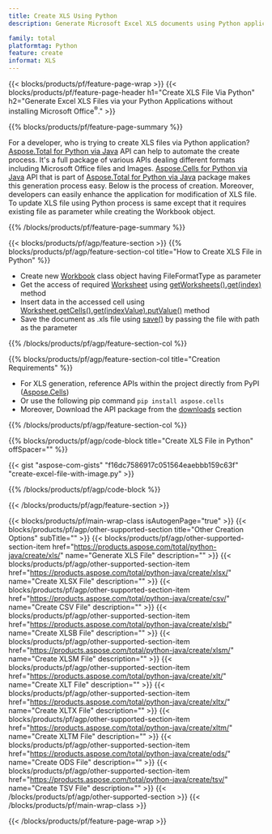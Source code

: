 ```yaml
---
title: Create XLS Using Python
description: Generate Microsoft Excel XLS documents using Python applications without using Microsoft Office. 

family: total
platformtag: Python
feature: create
informat: XLS
---
```

{{< blocks/products/pf/feature-page-wrap >}}
{{< blocks/products/pf/feature-page-header h1="Create XLS File Via Python" h2="Generate Excel XLS Files via your Python Applications without installing Microsoft Office<sup>&reg;</sup>." >}}

{{% blocks/products/pf/feature-page-summary %}}

For a developer, who is trying to create XLS files via  Python application? [Aspose.Total for Python via Java](https://products.aspose.com/total/python-java/) API can help to automate the create process. It's a full package of various APIs dealing different formats including Microsoft Office files and Images. [Aspose.Cells for Python via Java](https://products.aspose.com/cells/python-java/) API that is part of [Aspose.Total for Python via Java](https://products.aspose.com/total/python-java/) package makes this generation process easy. Below is the process of creation. Moreover, developers can easily enhance the application for modification of XLS file. To update XLS file using Python process is same except that it requires existing file as parameter while creating the Workbook object.

{{% /blocks/products/pf/feature-page-summary %}}

{{< blocks/products/pf/agp/feature-section >}}
{{% blocks/products/pf/agp/feature-section-col title="How to Create XLS File in Python" %}}

- Create new [Workbook](https://reference.aspose.com/cells/python/asposecells.api/Workbook) class object having FileFormatType as parameter
- Get the access of required [Worksheet](https://reference.aspose.com/cells/python/asposecells.api/Worksheet) using [getWorksheets().get(index)](https://reference.aspose.com/cells/python/asposecells.api/workbook#Worksheets) method
- Insert data in the accessed cell using [Worksheet.getCells().get(indexValue).putValue()](https://reference.aspose.com/cells/python/asposecells.api/worksheet#Cells) method
- Save the document as .xls file using [save()](https://reference.aspose.com/cells/python/asposecells.api/workbook#save(java.lang.String)) by passing the file with path as the parameter

{{% /blocks/products/pf/agp/feature-section-col %}}

{{% blocks/products/pf/agp/feature-section-col title="Creation Requirements" %}}

- For XLS generation, reference APIs within the project directly from PyPI ([Aspose.Cells](https://pypi.org/project/aspose-cells/))
- Or use the following pip command ```pip install aspose.cells``` 
- Moreover, Download the API package from the [downloads](https://releases.aspose.com/cells/python-java) section 

{{% /blocks/products/pf/agp/feature-section-col %}}

{{% blocks/products/pf/agp/code-block title="Create XLS File in Python" offSpacer="" %}}

{{< gist "aspose-com-gists" "f16dc7586917c051564eaebbb159c63f" "create-excel-file-with-image.py" >}}

{{% /blocks/products/pf/agp/code-block %}}

{{< /blocks/products/pf/agp/feature-section >}}

{{< blocks/products/pf/main-wrap-class isAutogenPage="true" >}}
{{< blocks/products/pf/agp/other-supported-section title="Other Creation Options" subTitle="" >}}
{{< blocks/products/pf/agp/other-supported-section-item href="https://products.aspose.com/total/python-java/create/xls/" name="Generate XLS File" description="" >}}
{{< blocks/products/pf/agp/other-supported-section-item href="https://products.aspose.com/total/python-java/create/xlsx/" name="Create XLSX File" description="" >}}
{{< blocks/products/pf/agp/other-supported-section-item href="https://products.aspose.com/total/python-java/create/csv/" name="Create CSV File" description="" >}}
{{< blocks/products/pf/agp/other-supported-section-item href="https://products.aspose.com/total/python-java/create/xlsb/" name="Create XLSB File" description="" >}}
{{< blocks/products/pf/agp/other-supported-section-item href="https://products.aspose.com/total/python-java/create/xlsm/" name="Create XLSM File" description="" >}}
{{< blocks/products/pf/agp/other-supported-section-item href="https://products.aspose.com/total/python-java/create/xlt/" name="Create XLT File" description="" >}}
{{< blocks/products/pf/agp/other-supported-section-item href="https://products.aspose.com/total/python-java/create/xltx/" name="Create XLTX File" description="" >}}
{{< blocks/products/pf/agp/other-supported-section-item href="https://products.aspose.com/total/python-java/create/xltm/" name="Create XLTM File" description="" >}}
{{< blocks/products/pf/agp/other-supported-section-item href="https://products.aspose.com/total/python-java/create/ods/" name="Create ODS File" description="" >}}
{{< blocks/products/pf/agp/other-supported-section-item href="https://products.aspose.com/total/python-java/create/tsv/" name="Create TSV File" description="" >}}
{{< /blocks/products/pf/agp/other-supported-section >}}
{{< /blocks/products/pf/main-wrap-class >}}

{{< /blocks/products/pf/feature-page-wrap >}}